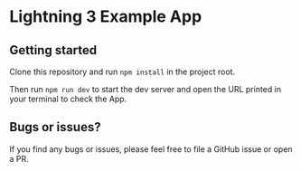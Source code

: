 # Lightning 3 Example App

## Getting started

Clone this repository and run `npm install` in the project root.

Then run `npm run dev` to start the dev server and open the URL printed in your terminal to check the App.

## Bugs or issues?

If you find any bugs or issues, please feel free to file a GitHub issue or open a PR.


